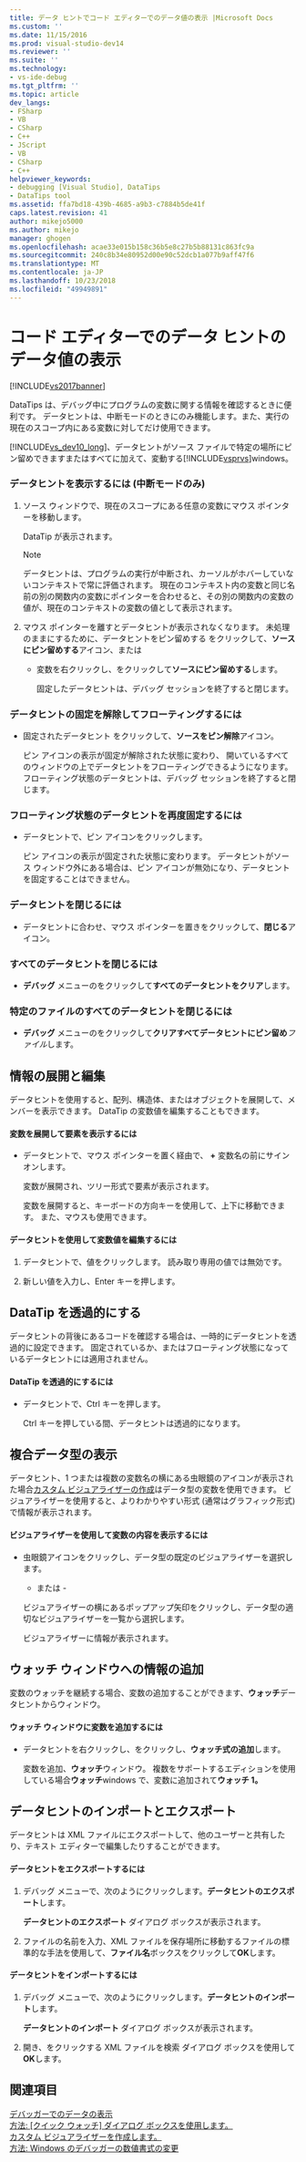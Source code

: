 ```yaml
---
title: データ ヒントでコード エディターでのデータ値の表示 |Microsoft Docs
ms.custom: ''
ms.date: 11/15/2016
ms.prod: visual-studio-dev14
ms.reviewer: ''
ms.suite: ''
ms.technology:
- vs-ide-debug
ms.tgt_pltfrm: ''
ms.topic: article
dev_langs:
- FSharp
- VB
- CSharp
- C++
- JScript
- VB
- CSharp
- C++
helpviewer_keywords:
- debugging [Visual Studio], DataTips
- DataTips tool
ms.assetid: ffa7bd18-439b-4685-a9b3-c7884b5de41f
caps.latest.revision: 41
author: mikejo5000
ms.author: mikejo
manager: ghogen
ms.openlocfilehash: acae33e015b158c36b5e8c27b5b88131c863fc9a
ms.sourcegitcommit: 240c8b34e80952d00e90c52dcb1a077b9aff47f6
ms.translationtype: MT
ms.contentlocale: ja-JP
ms.lasthandoff: 10/23/2018
ms.locfileid: "49949891"
---
```

# <a name="view-data-values-in-data-tips--in-the-code-editor"></a>コード エディターでのデータ ヒントのデータ値の表示
[!INCLUDE[vs2017banner](../includes/vs2017banner.md)]

DataTips は、デバッグ中にプログラムの変数に関する情報を確認するときに便利です。 データヒントは、中断モードのときにのみ機能します。また、実行の現在のスコープ内にある変数に対してだけ使用できます。  
  
 [!INCLUDE[vs_dev10_long](../includes/vs-dev10-long-md.md)]、データヒントがソース ファイルで特定の場所にピン留めできますまたはすべてに加えて、変動する[!INCLUDE[vsprvs](../includes/vsprvs-md.md)]windows。  
  
### <a name="to-display-a-datatip-in-break-mode-only"></a>データヒントを表示するには (中断モードのみ)  
  
1. ソース ウィンドウで、現在のスコープにある任意の変数にマウス ポインターを移動します。  
  
    DataTip が表示されます。  
  
   > [!NOTE]
   >  データヒントは、プログラムの実行が中断され、カーソルがホバーしていないコンテキストで常に評価されます。 現在のコンテキスト内の変数と同じ名前の別の関数内の変数にポインターを合わせると、その別の関数内の変数の値が、現在のコンテキストの変数の値として表示されます。  
  
2. マウス ポインターを離すとデータヒントが表示されなくなります。 未処理のままにするために、データヒントをピン留めする をクリックして、**ソースにピン留めする**アイコン、または  
  
   - 変数を右クリックし、をクリックして**ソースにピン留めする**します。  
  
     固定したデータヒントは、デバッグ セッションを終了すると閉じます。  
  
### <a name="to-unpin-a-datatip-and-make-it-float"></a>データヒントの固定を解除してフローティングするには  
  
-   固定されたデータヒント をクリックして、**ソースをピン解除**アイコン。  
  
     ピン アイコンの表示が固定が解除された状態に変わり、 開いているすべてのウィンドウの上でデータヒントをフローティングできるようになります。 フローティング状態のデータヒントは、デバッグ セッションを終了すると閉じます。  
  
### <a name="to-repin-a-floating-datatip"></a>フローティング状態のデータヒントを再度固定するには  
  
-   データヒントで、ピン アイコンをクリックします。  
  
     ピン アイコンの表示が固定された状態に変わります。 データヒントがソース ウィンドウ外にある場合は、ピン アイコンが無効になり、データヒントを固定することはできません。  
  
### <a name="to-close-a-datatip"></a>データヒントを閉じるには  
  
-   データヒントに合わせ、マウス ポインターを置きをクリックして、**閉じる**アイコン。  
  
### <a name="to-close-all-datatips"></a>すべてのデータヒントを閉じるには  
  
-   **デバッグ** メニューのをクリックして**すべてのデータヒントをクリア**します。  
  
### <a name="to-close-all-datatips-for-a-specific-file"></a>特定のファイルのすべてのデータヒントを閉じるには  
  
-   **デバッグ** メニューのをクリックして**クリアすべてデータヒントにピン留め***ファイル*します。  
  
## <a name="expanding-and-editing-information"></a>情報の展開と編集  
 データヒントを使用すると、配列、構造体、またはオブジェクトを展開して、メンバーを表示できます。 DataTip の変数値を編集することもできます。  
  
#### <a name="to-expand-a-variable-to-see-its-elements"></a>変数を展開して要素を表示するには  
  
-   データヒントで、マウス ポインターを置く経由で、 **+** 変数名の前にサインオンします。  
  
     変数が展開され、ツリー形式で要素が表示されます。  
  
     変数を展開すると、キーボードの方向キーを使用して、上下に移動できます。 また、マウスも使用できます。  
  
#### <a name="to-edit-the-value-of-a-variable-using-a-datatip"></a>データヒントを使用して変数値を編集するには  
  
1.  データヒントで、値をクリックします。 読み取り専用の値では無効です。  
  
2.  新しい値を入力し、Enter キーを押します。  
  
## <a name="making-a-datatip-transparent"></a>DataTip を透過的にする  
 データヒントの背後にあるコードを確認する場合は、一時的にデータヒントを透過的に設定できます。 固定されているか、またはフローティング状態になっているデータヒントには適用されません。  
  
#### <a name="to-make-a-datatip-transparent"></a>DataTip を透過的にするには  
  
-   データヒントで、Ctrl キーを押します。  
  
     Ctrl キーを押している間、データヒントは透過的になります。  
  
## <a name="visualizing-complex-data-types"></a>複合データ型の表示  
 データヒント、1 つまたは複数の変数名の横にある虫眼鏡のアイコンが表示された場合[カスタム ビジュアライザーの作成](../debugger/create-custom-visualizers-of-data.md)はデータ型の変数を使用できます。 ビジュアライザーを使用すると、よりわかりやすい形式 (通常はグラフィック形式) で情報が表示されます。  
  
#### <a name="to-view-the-contents-of-a-variable-using-a-visualizer"></a>ビジュアライザーを使用して変数の内容を表示するには  
  
-   虫眼鏡アイコンをクリックし、データ型の既定のビジュアライザーを選択します。  
  
     - または -  
  
     ビジュアライザーの横にあるポップアップ矢印をクリックし、データ型の適切なビジュアライザーを一覧から選択します。  
  
     ビジュアライザーに情報が表示されます。  
  
## <a name="adding-information-to-a-watch-window"></a>ウォッチ ウィンドウへの情報の追加  
 変数のウォッチを継続する場合、変数の追加することができます、**ウォッチ**データヒントからウィンドウ。  
  
#### <a name="to-add-a-variable-to-the-watch-window"></a>ウォッチ ウィンドウに変数を追加するには  
  
-   データヒントを右クリックし、をクリックし、**ウォッチ式の追加**します。  
  
     変数を追加、**ウォッチ**ウィンドウ。 複数をサポートするエディションを使用している場合**ウォッチ**windows で、変数に追加されて**ウォッチ 1。**  
  
## <a name="importing-and-exporting-datatips"></a>データヒントのインポートとエクスポート  
 データヒントは XML ファイルにエクスポートして、他のユーザーと共有したり、テキスト エディターで編集したりすることができます。  
  
#### <a name="to-export-datatips"></a>データヒントをエクスポートするには  
  
1.  デバッグ メニューで、次のようにクリックします。**データヒントのエクスポート**します。  
  
     **データヒントのエクスポート**  ダイアログ ボックスが表示されます。  
  
2.  ファイルの名前を入力、XML ファイルを保存場所に移動するファイルの標準的な手法を使用して、**ファイル名**ボックスをクリックして**OK**します。  
  
#### <a name="to-import-datatips"></a>データヒントをインポートするには  
  
1.  デバッグ メニューで、次のようにクリックします。**データヒントのインポート**します。  
  
     **データヒントのインポート**  ダイアログ ボックスが表示されます。  
  
2.  開き、をクリックする XML ファイルを検索 ダイアログ ボックスを使用して**OK**します。  
  
## <a name="see-also"></a>関連項目  
 [デバッガーでのデータの表示](../debugger/viewing-data-in-the-debugger.md)   
 [方法: [クイック ウォッチ] ダイアログ ボックスを使用します。](http://msdn.microsoft.com/library/ffaee1dd-e5ce-4ef2-9401-d28329398867)   
 [カスタム ビジュアライザーを作成します。](../debugger/create-custom-visualizers-of-data.md)   
 [方法: Windows のデバッガーの数値書式の変更](http://msdn.microsoft.com/library/cd593847-a625-411d-a430-b798346ef18f)



